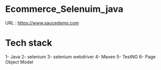 # Ecommerce_Selenuim_java

URL : https://www.saucedemo.com

# Tech stack
1- Java
2- selenium 
3- selenium  webdriver
4- Maven 
5- TestNG
6- Page Object Model


